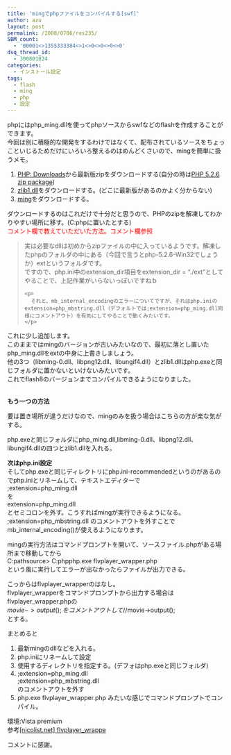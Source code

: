 ```yaml
---
title: 'mingでphpファイルをコンパイルする[swf]'
author: azu
layout: post
permalink: /2008/0706/res235/
SBM_count:
  - '00001<>1355333384<>1<>0<>0<>0<>0'
dsq_thread_id:
  - 300801824
categories:
  - インストール設定
tags:
  - flash
  - ming
  - php
  - 設定
---
```

phpにはphp_ming.dllを使ってphpソースからswfなどのflashを作成することができます。  
今回は別に積極的な開発をするわけではなくて、配布されているソースをちょっこといじるためだけにいろいろ整えるのはめんどくさいので、mingを簡単に扱うメモ。

1.  [PHP: Downloads][1]から最新版zipをダウンロードする(自分の時は[PHP 5.2.6 zip package][2])
2.  [zlib1.dll][3]をダウンロードする。(どこに最新版があるのかよく分からない)
3.  [ming][4]をダウンロードする。

ダウンロードするのはこれだけで十分だと思うので、PHPのzipを解凍してわかりやすい場所に移す。(C:phpに置いたとする)  
<span style="color: #ff0000;">コメント欄で教えていただいた方法。コメント欄参照</span>

<div class="quote">
  <blockquote title="mingでphpファイルをコンパイルする[swf] | Web scratch">
    <p>
      実は必要なdllは初めからzipファイルの中に入っているようです。解凍したphpのフォルダの中にある（今回で言うとphp-5.2.6-Win32でしょうか）extというフォルダです。<br /> ですので、php.ini中のextension_dir項目をextension_dir = “./ext”としてやることで、上記作業がいらないっぽいですねｂ
    </p>
    
    <p>
      それと、mb_internal_encodingのエラーについてですが、それはphp.iniのextension=php_mbstring.dll（デフォルトでは;extension=php_ming.dll同様にコメントアウト）を有効にしてやることで動くみたいです。
    </p>
  </blockquote>
</div>

これに少し追加します。  
このままではmingのバージョンが古いみたいなので、最初に落とし置いたphp_ming.dllをextの中身に上書きしましょう。  
他の3つ（libming-0.dll、libpng12.dll、libungif4.dll）とzlib1.dllはphp.exeと同じフォルダに置かないといけないみたいです。  
これでflash8のバージョンまでコンパイルできるようになりました。  
<span style="text-decoration: line-through;"><br /> </span>

**もう一つの方法**

要は置き場所が違うだけなので、mingのみを扱う場合はこちらの方が楽な気がする。

php.exeと同じフォルダにphp_ming.dll,libming-0.dll、libpng12.dll、libungif4.dllの四つとzlib1.dllを入れる。

**次はphp.ini設定**  
そしてphp.exeと同じディレクトリにphp.ini-recommendedというのがあるのでphp.iniとリネームして、テキストエディターで  
;extension=php_ming.dll  
を  
extension=php_ming.dll  
とセミコロンを外す。こうすればmingが実行できるようになる。  
;extension=php_mbstring.dll のコメントアウトを外すことで  
mb\_internal\_encoding()が使えるようになります。

mingの実行方法はコマンドプロンプトを開いて、ソースファイル.phpがある場所まで移動してから  
C:pathsource> C:phpphp.exe flvplayer_wrapper.php  
という風に実行してエラーが出なかったらファイルが出力できる。

こっからはflvplayer_wrapperのはなし。  
flvplayer\_wrapperをコマンドプロンプトから出力する場合はflvplayer\_wrapper.phpの  
$movie->output();をコメントアウトして  
//$movie->output();  
とする。

<span style="text-decoration: line-through;"></span>

まとめると

1.  最新mingのdllなどを入れる。
2.  php.iniにリネームして設定
3.  使用するディレクトリを指定する。(デフォはphp.exeと同じフォルダ)
4.  ;extension=php_ming.dll  
    ;extension=php_mbstring.dll  
    のコメントアウトを外す
5.  php.exe flvplayer_wrapper.php みたいな感じでコマンドプロンプトでコンパイル。

環境:Vista premium  
参考[[nicolist.net] flvplayer_wrappe][5]

コメントに感謝。

 [1]: http://www.php.net/downloads.php#v5
 [2]: http://www.php.net/get/php-5.2.6-Win32.zip/from/a/mirror
 [3]: http://www.driverskit.com/dll/zlib1.dll/4098.html
 [4]: http://skeishi.hp.infoseek.co.jp/Flash/
 [5]: http://nicolist.net/nicocache_nl/flvplayer_wrapper.html